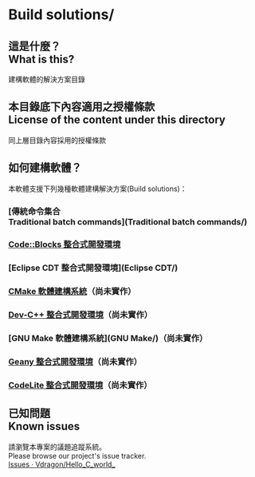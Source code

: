 # Build solutions/
## 這是什麼？<br />What is this?
建構軟體的解決方案目錄

## 本目錄底下內容適用之授權條款<br />License of the content under this directory
同上層目錄內容採用的授權條款

## 如何建構軟體？
本軟體支援下列幾種軟體建構解決方案(Build solutions)：

### [傳統命令集合<br />Traditional batch commands](Traditional batch commands/)

### [Code::Blocks 整合式開發環境](Code::Blocks/)

### [Eclipse CDT 整合式開發環境](Eclipse CDT/)

### [CMake 軟體建構系統](Cmake/)（尚未實作）

### [Dev-C++ 整合式開發環境](Dev-C++/)（尚未實作）

### [GNU Make 軟體建構系統](GNU Make/)（尚未實作）

### [Geany 整合式開發環境](Geany/)（尚未實作）

### [CodeLite 整合式開發環境](CodeLite/)（尚未實作）

## 已知問題<br />Known issues
請瀏覽本專案的議題追蹤系統。  
Please browse our project's issue tracker.  
[Issues · Vdragon/Hello_C_world_](https://github.com/Vdragon/Hello_C_world_/issues)